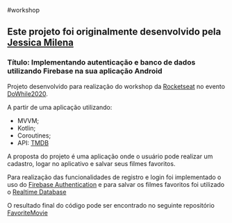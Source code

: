 #workshop

## Este projeto foi originalmente desenvolvido pela [Jessica Milena](https://github.com/jeehmilena) 

### Título: Implementando autenticação e banco de dados utilizando Firebase na sua aplicação Android

Projeto desenvolvido para realização do workshop da [Rocketseat](https://rocketseat.com.br/) no evento [DoWhile2020](https://dowhile.rocketseat.com.br/inscricao?utm_source=google&utm_medium=cpc&utm_term=00+Rocketseat&gclid=CjwKCAiA5IL-BRAzEiwA0lcWYoZ53ALYSmcMpTBUrrX8IH43Rcu_77LiSRX8wGPa7eQ7sqRUVnAY9RoCLGcQAvD_BwE).

A partir de uma aplicação utilizando:
- MVVM;
- Kotlin;
- Coroutines;
- API: [TMDB](https://developers.themoviedb.org/3/getting-started)

A proposta do projeto é uma aplicação onde o usuário pode realizar um cadastro, logar no aplicativo e salvar seus filmes favoritos.

Para realização das funcionalidades de registro e login foi implementado o uso do [Firebase Authentication](https://firebase.google.com/docs/auth?hl=pt-br)
e para salvar os filmes favoritos foi utilizado o [Realtime Database](https://firebase.google.com/docs/database?hl=pt-br)

O resultado final do código pode ser encontrado no seguinte repositório [FavoriteMovie](https://github.com/jeehmilena/FavoriteMovie)

